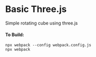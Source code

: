 # Basic Three.js
Simple rotating cube using three.js

#### To Build:
```
npx webpack --config webpack.config.js
npx webpack
```

